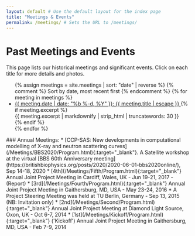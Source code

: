 ```yaml
---
layout: default # Use the default layout for the index page
title: "Meetings & Events"
permalink: /meetings/ # Sets the URL to /meetings/
---
```


# Past Meetings and Events

This page lists our historical meetings and significant events. Click on each title for more details and photos.

<ul class="meeting-list">
  {% assign meetings = site.meetings | sort: "date" | reverse %}  {% comment %} Sort by date, most recent first {% endcomment %}
  {% for meeting in meetings %}
    <li class="meeting-list-item">
      <a href="{{ meeting.url | relative_url }}">
        <span class="meeting-list-date">{{ meeting.date | date: "%b %-d, %Y" }}:</span>
        <span class="meeting-list-title">{{ meeting.title | escape }}</span>
      </a>
      {% if meeting.excerpt %}
        <div class="meeting-list-excerpt">
          {{ meeting.excerpt | markdownify | strip_html | truncatewords: 30 }}
        </div>
      {% endif %}
    </li>
  {% endfor %}
</ul>
### Annual Meetings:
* [CCP-SAS: New developments in computational modelling of X-ray and neutron scattering curves](/Meetings/BBS2020/Program.html){:target="_blank"}. 
A Satellite workshop at the virtual [BBS 60th Anniversary meeting](https://britishbiophysics.org/posts/2020/2020-06-01-bbs2020online/), Sep 14-18, 2020
* [4th](/Meetings/Fifth/Program.html){:target="_blank"} Annual Joint Project Meeting in Cardiff, Wales, UK - Jun 19-21, 2017 - (Report)
* [3rd](/Meetings/Fourth/Program.html){:target="_blank"} Annual Joint Project Meeting in Gaithersburg, MD, USA - May 23-24, 2016
* A Project Steering Meeting was held at TU Berlin, Germany - Sep 13, 2015 (NB: Invitation only)
* [2nd](/Meetings/Second/Program.html){:target="_blank"} Annual Joint Project Meeting at Diamond Light Source,
Oxon, UK - Oct 6-7, 2014
* [1st](/Meetings/Kickoff/Program.html){:target="_blank"} ('Kickoff') Annual Joint Project Meeting in Gaithersburg,
MD, USA - Feb 7-9, 2014